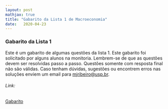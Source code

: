 ```yaml
---
layout: post
mathjax: true
title: "Gabarito da Lista 1 de Macroeconomia" 
date:   2020-04-23
---
```

### Gabarito da Lista 1

Este é um gabarito de algumas questões da lista 1. Este gabarito foi solicitado por alguns alunos na monitoria.
Lembrem-se de que as questões devem ser resolvidas passo a passo. Questões somente com resposta final não são válidas. 
Caso tenham dúvidas, sugestões ou encontrem erros nas soluções enviem um email para mjribeiro@usp.br.


###### Link:
[Gabarito](https://mj-ribeiro.github.io/gab.pdf)